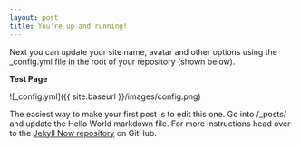 ```yaml
---
layout: post
title: You're up and running!
---
```


Next you can update your site name, avatar and other options using the _config.yml file in the root of your repository (shown below).

**Test Page**

![_config.yml]({{ site.baseurl }}/images/config.png)

The easiest way to make your first post is to edit this one. Go into /_posts/ and update the Hello World markdown file. For more instructions head over to the [Jekyll Now repository](https://github.com/barryclark/jekyll-now) on GitHub.
